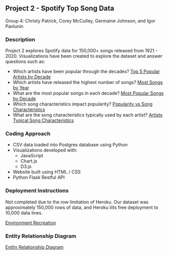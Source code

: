 ## Project 2 - Spotify Top Song Data
Group 4:  Christy Patrick, Corey McCulley, Germaine Johnson, and Igor Pavlunin

### Description
Project 2 explores Spotify data for 150,000+ songs released from 1921 - 2020.  Visualizations have been created to explore the dataset and answer questions such as:
* Which artists have been popular through the decades?  [Top 5 Popular Artists by Decade](https://github.com/coreymcculley/Rice-Boot-Camp-Project-2/blob/main/Final%20Project%20Files/Top%205%20Artists%20by%20Decade.PNG)
* Which artists have released the highest number of songs?  [Most Songs by Year](https://github.com/coreymcculley/Rice-Boot-Camp-Project-2/blob/main/Final%20Project%20Files/Artist%20Songs%20by%20Year.PNG)
* What are the most popular songs in each decade?   [Most Popular Songs by Decade](https://github.com/coreymcculley/Rice-Boot-Camp-Project-2/blob/main/Final%20Project%20Files/Top%20Songs%20by%20Decade.PNG)
* Which song characteristics impact popularity? [Popularity vs Song Characteristics](https://github.com/coreymcculley/Rice-Boot-Camp-Project-2/blob/main/Final%20Project%20Files/Popularity%20Factors.PNG)
* What are the song characteristics typically used by each artist?  [Artists Typical Song Characteristics](https://github.com/coreymcculley/Rice-Boot-Camp-Project-2/blob/main/Final%20Project%20Files/Song%20Characteristics.PNG)

### Coding Approach
* CSV data loaded into Postgres database using Python
* Visualizations developed with:
    * JavaScript
    * Chart.js 
    * D3.js 
* Website built using HTML / CSS
* Python Flask Restful API

### Deployment Instructions
Not completed due to the row limitation of Heroku. Our dataset was approximately 150,000 rows of data, and Heroku liits 
free deployment to 10,000 data lines.

[Environment Recreation](https://github.com/coreymcculley/Rice-Boot-Camp-Project-2/blob/main/GROUP%204%20-%20Visualization%20Usage%20Instructions.docx)

### Entity Relationship Diagram
[Entity Relationship Diagram](https://github.com/coreymcculley/Rice-Boot-Camp-Project-2/blob/main/Project%202%20-%20Group%204%20-%20Database%20ERD.jpg)



